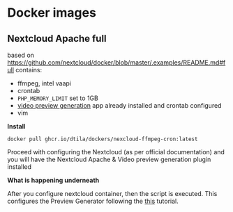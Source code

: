 # Docker images

## Nextcloud Apache full
based on https://github.com/nextcloud/docker/blob/master/.examples/README.md#full
contains:
- ffmpeg, intel vaapi
- crontab
- `PHP_MEMORY_LIMIT` set to 1GB
- [video preview generation](https://github.com/nextcloud/previewgenerator) app already installed and crontab configured
- vim

**Install**

```
docker pull ghcr.io/dtila/dockers/nexcloud-ffmpeg-cron:latest
```

Proceed with configuring the Nextcloud (as per official documentation) and you will have the Nextcloud Apache & Video preview generation plugin installed

**What is happening underneath**

After you configure nextcloud container, then the script is executed. This configures the Preview Generator following the [this](https://www.allerstorfer.at/nextcloud-install-preview-generator/) tutorial.

